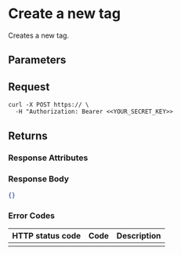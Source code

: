 # Create a new tag

Creates a new tag.

## Parameters

## Request

```curl
curl -X POST https:// \
  -H "Authorization: Bearer <<YOUR_SECRET_KEY>>
```

## Returns

### Response Attributes

### Response Body

```json
{}
```

### Error Codes

| HTTP status code | Code | Description |
| ---------------- | ---- | ----------- |
|                  |      |             |
